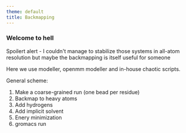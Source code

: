 ```yaml
---
theme: default
title: Backmapping
---
```


### Welcome to hell

Spoilert alert - I couldn't manage to stabilize those systems in all-atom resolution but maybe the backmapping is itself useful for someone

Here we use modeller, openmm modeller and in-house chaotic scripts. 

General scheme:
1. Make a coarse-grained run (one bead per residue)
2. Backmap to heavy atoms
3. Add hydrogens
4. Add implicit solvent
5. Enery minimization
6. gromacs run

